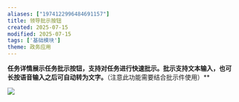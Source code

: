 ```yaml
---
aliases: ["1974122996484691157"]
title: 领导批示按钮
created: 2025-07-15
modified: 2025-07-15
tags: ['基础模块']
theme: 政务应用
---
```


**任务详情展示任务批示按钮，支持对任务进行快速批示。批示支持文本输入，也可长按语音输入之后可自动转为文字。**（注意此功能需要结合批示件使用）**

![](c33fd6d232a650ea19f9d26536b109d0.jpg)